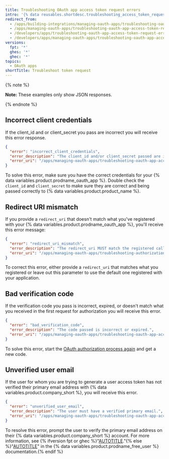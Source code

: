 ```yaml
---
title: Troubleshooting OAuth app access token request errors
intro: '{% data reusables.shortdesc.troubleshooting_access_token_request_errors_oauth_apps %}'
redirect_from:
  - /apps/building-integrations/managing-oauth-apps/troubleshooting-oauth-app-access-token-request-errors
  - /apps/managing-oauth-apps/troubleshooting-oauth-app-access-token-request-errors
  - /developers/apps/troubleshooting-oauth-app-access-token-request-errors
  - /developers/apps/managing-oauth-apps/troubleshooting-oauth-app-access-token-request-errors
versions:
  fpt: '*'
  ghes: '*'
  ghec: '*'
topics:
  - OAuth apps
shortTitle: Troubleshoot token request
---
```

{% note %}

**Note:** These examples only show JSON responses.

{% endnote %}

## Incorrect client credentials

If the client\_id and or client\_secret you pass are incorrect you will
receive this error response.

```json
{
  "error": "incorrect_client_credentials",
  "error_description": "The client_id and/or client_secret passed are incorrect.",
  "error_uri": "/apps/managing-oauth-apps/troubleshooting-oauth-app-access-token-request-errors/#incorrect-client-credentials"
}
```

To solve this error, make sure you have the correct credentials for your {% data variables.product.prodname_oauth_app %}. Double check the `client_id` and `client_secret` to make sure they are correct and being passed correctly
to {% data variables.product.product_name %}.

## Redirect URI mismatch

If you provide a `redirect_uri` that doesn't match what you've registered with your {% data variables.product.prodname_oauth_app %}, you'll receive this error message:

```json
{
  "error": "redirect_uri_mismatch",
  "error_description": "The redirect_uri MUST match the registered callback URL for this application.",
  "error_uri": "/apps/managing-oauth-apps/troubleshooting-authorization-request-errors/#redirect-uri-mismatch2"
}
```

To correct this error, either provide a `redirect_uri` that matches what
you registered or leave out this parameter to use the default one
registered with your application.

## Bad verification code

If the verification code you pass is incorrect, expired, or doesn't
match what you received in the first request for authorization you will
receive this error.

```json
{
  "error": "bad_verification_code",
  "error_description": "The code passed is incorrect or expired.",
  "error_uri": "/apps/managing-oauth-apps/troubleshooting-oauth-app-access-token-request-errors/#bad-verification-code"
}
```

To solve this error, start the [OAuth authorization process again](/apps/oauth-apps/building-oauth-apps/authorizing-oauth-apps)
and get a new code.

## Unverified user email

If the user for whom you are trying to generate a user access token has not verified their primary email address with {% data variables.product.company_short %}, you will receive this error.

```json
{
  "error": "unverified_user_email",
  "error_description": "The user must have a verified primary email.",
  "error_uri": "/apps/managing-oauth-apps/troubleshooting-oauth-app-access-token-request-errors/#unverified_user_email"
}
```

To resolve this error, prompt the user to verify the primary email address on their {% data variables.product.company_short %} account. For more information, see {% ifversion fpt or ghec %}"[AUTOTITLE](/account-and-profile/setting-up-and-managing-your-personal-account-on-github/managing-email-preferences/verifying-your-email-address)."{% else %}"[AUTOTITLE](/free-pro-team@latest/account-and-profile/setting-up-and-managing-your-personal-account-on-github/managing-email-preferences/verifying-your-email-address)" in the  {% data variables.product.prodname_free_user %} documentation.{% endif %}
